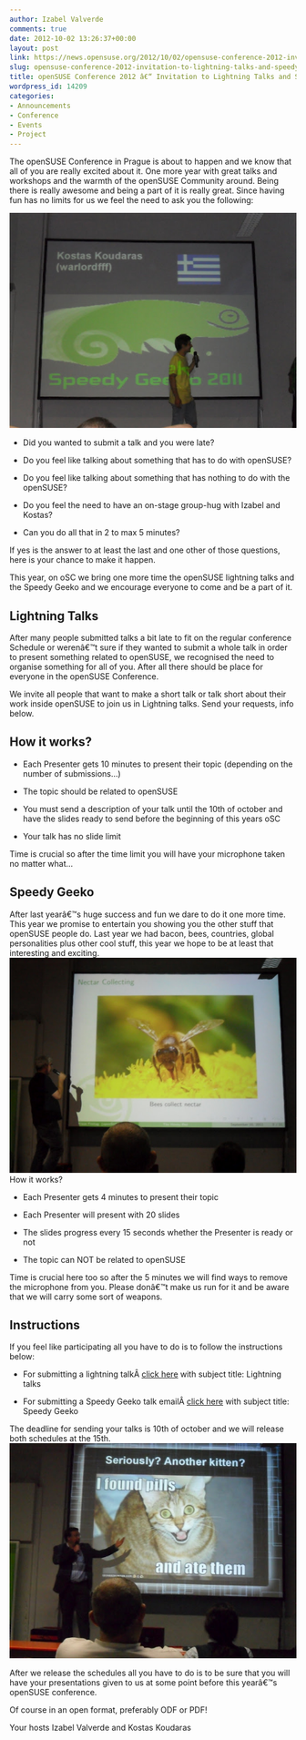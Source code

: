 ```yaml
---
author: Izabel Valverde
comments: true
date: 2012-10-02 13:26:37+00:00
layout: post
link: https://news.opensuse.org/2012/10/02/opensuse-conference-2012-invitation-to-lightning-talks-and-speedy-geeko-2/
slug: opensuse-conference-2012-invitation-to-lightning-talks-and-speedy-geeko-2
title: openSUSE Conference 2012 â€“ Invitation to Lightning Talks and Speedy Geeko
wordpress_id: 14209
categories:
- Announcements
- Conference
- Events
- Project
---
```


The openSUSE Conference in Prague is about to happen and we know that all of you are really excited about it. One more year with great talks and workshops and the warmth of the openSUSE Community around. Being there is really awesome and being a part of it is really great. Since having fun has no limits for us we feel the need to ask you the following:

[![Kostas Speedy Geeko](/wp-content/uploads/2012/10/Kostas2.jpg)](http://news.opensuse.org/2012/10/02/opensuse-conference-2012-invitation-to-lightning-talks-and-speedy-geeko-2/kostas-4/)



	
  * Did you wanted to submit a talk and you were late?

	
  * Do you feel like talking about something that has to do with openSUSE?

	
  * Do you feel like talking about something that has nothing to do with the openSUSE?

	
  * Do you feel the need to have an on-stage group-hug with Izabel and Kostas?

	
  * Can you do all that in 2 to max 5 minutes?


If yes is the answer to at least the last and one other of those questions, here is your chance to make it happen.<!-- more -->

This year, on oSC we bring one more time the openSUSE lightning talks and the Speedy Geeko and we encourage everyone to come and be a part of it.


## Lightning Talks


After many people submitted talks a bit late to fit on the regular conference Schedule or werenâ€™t sure if they wanted to submit a whole talk in order to present something related to openSUSE, we recognised the need to organise something for all of you. After all there should be place for everyone in the openSUSE Conference.

We invite all people that want to make a short talk or talk short about their work inside openSUSE to join us in Lightning talks. Send your requests, info below.


## How it works?





	
  * Each Presenter gets 10 minutes to present their topic (depending on the number of submissions...)

	
  * The topic should be related to openSUSE

	
  * You must send a description of your talk until the 10th of october and have the slides ready to send before the beginning of this years oSC

	
  * Your talk has no slide limit


Time is crucial so after the time limit you will have your microphone taken no matter what...


## Speedy Geeko


After last yearâ€™s huge success and fun we dare to do it one more time. This year we promise to entertain you showing you the other stuff that openSUSE people do. Last year we had bacon, bees, countries, global personalities plus other cool stuff, this year we hope to be at least that interesting and exciting.
[![Klaas & bees](/wp-content/uploads/2012/10/Klaas1.jpg)](http://news.opensuse.org/2012/10/02/opensuse-conference-2012-invitation-to-lightning-talks-and-speedy-geeko-2/klaas-3/)
How it works?



	
  * Each Presenter gets 4 minutes to present their topic

	
  * Each Presenter will present with 20 slides

	
  * The slides progress every 15 seconds whether the Presenter is ready or not

	
  * The topic can NOT be related to openSUSE


Time is crucial here too so after the 5 minutes we will find ways to remove the microphone from you. Please donâ€™t make us run for it and be aware that we will carry some sort of weapons.


## Instructions


If you feel like participating all you have to do is to follow the instructions below:



	
  * For submitting a lightning talkÂ [click here](mailto:izabelvalverde@opensuse.org) with subject title: Lightning talks

	
  * For submitting a Speedy Geeko talk emailÂ [click here](mailto:warlordfff@opensuse.org) with subject title: Speedy Geeko


The deadline for sending your talks is 10th of october and we will release both schedules at the 15th.
[![Jan & Kittens](/wp-content/uploads/2012/10/Jan1.jpg)](http://news.opensuse.org/2012/10/02/opensuse-conference-2012-invitation-to-lightning-talks-and-speedy-geeko-2/jan-2/)

After we release the schedules all you have to do is to be sure that you will have your presentations given to us at some point before this yearâ€™s openSUSE conference.

Of course in an open format, preferably ODF or PDF!

Your hosts
Izabel Valverde and Kostas Koudaras
